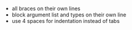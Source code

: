 * all braces on their own lines
* block argument list and types on their own line
* use 4 spaces for indentation instead of tabs